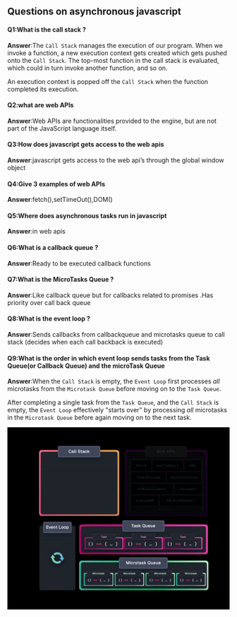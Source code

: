 ## Questions on asynchronous javascript 

#### Q1:What is the call stack ?

**Answer**:The `Call Stack` manages the execution of our program. When we invoke a function, a new execution context gets created which gets pushed onto the `Call Stack`. The top-most function in the call stack is evaluated, which could in turn invoke another function, and so on.

An execution context is popped off the `Call Stack` when the function completed its execution.

#### Q2:what are web APIs

**Answer**:Web APIs are functionalities provided to the engine, but are not part of the JavaScript language itself.

#### Q3:How does javascript gets access to the web apis

**Answer**:javascript gets access to the web api’s through the global window object 

#### Q4:Give 3 examples of web APIs 

**Answer**:fetch(),setTimeOut(),DOM()

#### Q5:Where does asynchronous tasks run in javascript

**Answer**:in web apis 

#### Q6:What is a callback queue ?

**Answer**:Ready to be executed callback functions

#### Q7:What is the MicroTasks Queue ?

**Answer**:Like callback queue but for callbacks related to promises .Has priority over call back queue

#### Q8:What is the event loop ?

**Answer**:Sends callbacks from callbackqueue and microtasks queue to call stack (decides when each call backback is executed)

#### Q9:What is the order in which event loop sends tasks from the Task Queue(or Callback Queue) and the microTask Queue

**Answer**:When the `Call Stack` is empty, the `Event Loop` first processes *all* microtasks from the `Microtask Queue` before moving on to the `Task Queue`.

After completing a single task from the `Task Queue`, and the `Call Stack` is empty, the `Event Loop` effectively "starts over" by processing *all* microtasks in the `Microtask Queue` before again moving on to the next task.

![event-loop](../assets/event-loop.gif)